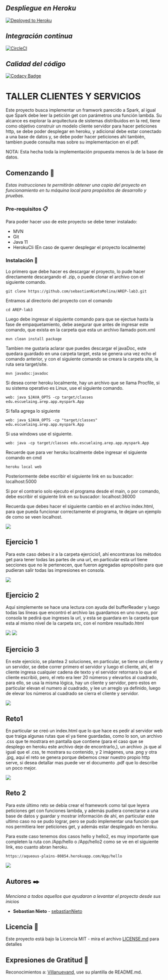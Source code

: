 ## _Despliegue en Heroku_ 
[![Deployed to Heroku](https://www.herokucdn.com/deploy/button.png)](https://aqueous-plains-80854.herokuapp.com/)

 ## _Integración continua_ 
[![CircleCI](https://circleci.com/gh/circleci/circleci-docs.svg?style=svg)](https://app.circleci.com/pipelines/github/sebastianNietoMolina/AREP-lab3)

## _Calidad del código_ 
[![Codacy Badge](https://app.codacy.com/project/badge/Grade/1c87e9036fa24241bac6f42d854ffa2b)](https://www.codacy.com/gh/sebastianNietoMolina/AREP-lab3/dashboard?utm_source=github.com&amp;utm_medium=referral&amp;utm_content=sebastianNietoMolina/AREP-lab3&amp;utm_campaign=Badge_Grade)

# TALLER CLIENTES Y SERVICIOS

Este proyecto busca implementar un framwork parecido a Spark, al igual que Spark debe leer la petición get con parámetros una función lambda. Su alcance es explorar la arquitectura de sistemas distribuidos en la red, tiene como objetivo construir un modelo cliente servidor para hacer peticiones http, se debe poder desplegar en heroku, y adicional debe estar conectado a una base de datos y, se debe poder hacer peticiones ahí también, tambien puede consulta mas sobre su implementacion en el pdf.

NOTA: Esta hecha toda la implementación propuesta menos la de la base de datos. 

## Comenzando 🚀

_Estas instrucciones te permitirán obtener una copia del proyecto en funcionamiento en tu máquina local para propósitos de desarrollo y pruebas._

### Pre-requisitos 📋

Para poder hacer uso de este proyecto se debe tener instalado:
 
  * MVN
  * Git
  * Java 11
  * HerokuCli (En caso de querer desplegar el proyecto localmente)

### Instalación 🔧

Lo primero que debe hacer es descargar el proyecto, lo pude hacer directamente descargando el .zip, o puede clonar el archivo con el siguiente comando.

```
git clone https://github.com/sebastianNietoMolina/AREP-lab3.git
```

Entramos al directorio del proyecto con el comando

```
cd AREP-lab3
```

Luego debe ingresar el siguiente comando para que se ejectue hasta la fase de empaquetamiento, debe asegurar que antes de ingresar este comando, que exista en la carpeta que esta un archivo llamado pom.xml

```
mvn clean install package
```

Tambien me gustaria aclarar que puedes descargar el javaDoc, este quedara guardado en una carpeta target, esta se genera una vez echo el comando anterior, y con el siguiente comando se creara la carpeta site, la ruta sera target/site.

```
mvn javadoc:javadoc
```

Si desea correr heroku localmente, hay un archivo que se llama Procfile, si su sistema operativo es Linux, use el siguiente comando.

```
web: java $JAVA_OPTS -cp target/classes edu.escuelaing.arep.app.myspark.App
```

Si falla agrega lo siguiente

```
web: java $JAVA_OPTS -cp "target/classes" edu.escuelaing.arep.app.myspark.App
```
Si usa windows use el siguiente.

```
web: java -cp target/classes edu.escuelaing.arep.app.myspark.App
```

Recuerde que para ver heroku localmente debe ingresar el siguiente comando en cmd 

```
heroku local web
```
Posteriormente debe escribir el siguiente link en su buscador: localhost:5000

Si por el contrario solo ejecuto el programa desde el main, o por comando, debe escribir el siguiente link en su buscador: localhost:36000

Recuerda que debes hacer el siguiente cambio en el archivo index.html, para que pueda funcionar correctamente el programa, te dejare un ejemplo de como se veen localhost.

![](fotos/localhost.JPG)

## Ejercicio 1

Para este caso debes ir a la carpeta ejercicio1, ahí encontraras los métodos get para tener todas las partes de una url, en particular esta url tiene secciones que no le pertenecen, que fueron agregadas apropósito para que pudieran salir todas las impresiones en consola.

![](fotos/ejercicio1.JPG)

## Ejercicio 2

Aquí simplemente se hace  una lectura con ayuda del bufferReader y luego todas las líneas que encontró el archivo las guardamos en uno nuevo, por consola te pedirá que ingreses la url, y esta se guardara en la carpeta que esta al mismo nivel de la carpeta src, con el nombre resultado.html

![](fotos/ejercicio2-1.JPG)
![](fotos/ejercicio2-2.JPG)

## Ejercicio 3

En este ejercicio, se plantea 2 soluciones, en particular, se tiene un cliente y un servidor, se debe correr primero el servidor y luego el cliente, ahí, el cliente ingresa cualquier cadena de texto y el servidor retornara lo que el cliente escribió, pero, el reto era leer 20 números y elevarlos al cuadrado, para ello, se usa la misma lógica, hay un cliente y servidor, pero estos en particular elevan el numero al cuadrado, y lee un arreglo ya definido, luego de elevar los números al cuadrado se cierra el cliente y servidor.

![](fotos/ejercicio3.JPG)

## Reto1

En particular se creó un index.html que lo que hace es pedir al servidor web que traiga algunas rutas que el ya tiene guardadas, como lo son, un archivo .css que te mostrara en pantalla que contiene (para el caso que se desplego en heroku este archivo deje de encontrarlo,), un archivo .js que al igual que el .css, te mostrara su contenido, y 2 imágenes, una .png y otra .jpg, aquí el reto se genera porque debemos crear nuestro propio http serve, si desea detallar mas puede ver el documento .pdf que lo describe un poco mejor.

![](fotos/reto1.JPG)

## Reto 2

Para este último reto se debía crear el framework como tal que leyera peticiones get con funciones lambda, y además pudiera conectarse a una base de datos y guardar y mostrar información de ahí, en particular este ultimo caso no se pudo lograr, pero se pudo implementar una función que nos permitiera leer peticiones get, y además estar desplegado en heroku.

Para esste caso tenemos dos casos hello y hello2, es muy importante que completen la ruta con /App/hello o /App/hello2 como se ve en el siguiente link, eso cuanto abran heroku.

```
https://aqueous-plains-80854.herokuapp.com/App/hello
```

![](fotos/reto2.JPG)

## Autores ✒️

_Menciona a todos aquellos que ayudaron a levantar el proyecto desde sus inicios_

* **Sebastian Nieto** - [sebastianNieto](https://github.com/sebastianNietoMolina)

## Licencia 📄

Este proyecto está bajo la Licencia MIT - mira el archivo [LICENSE.md](LICENSE.md) para detalles

## Expresiones de Gratitud 🎁

Reconocimientos a: [Villanuevand](https://github.com/Villanuevand), use su plantilla de README.md.

